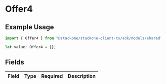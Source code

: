 # Offer4

## Example Usage

```typescript
import { Offer4 } from "@stackone/stackone-client-ts/sdk/models/shared";

let value: Offer4 = {};
```

## Fields

| Field       | Type        | Required    | Description |
| ----------- | ----------- | ----------- | ----------- |
